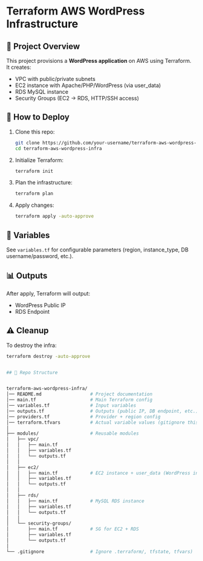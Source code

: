 
# Terraform AWS WordPress Infrastructure

## 📌 Project Overview
This project provisions a **WordPress application** on AWS using Terraform.  
It creates:
- VPC with public/private subnets
- EC2 instance with Apache/PHP/WordPress (via user_data)
- RDS MySQL instance
- Security Groups (EC2 → RDS, HTTP/SSH access)

## 🚀 How to Deploy
1. Clone this repo:
   ```bash
   git clone https://github.com/your-username/terraform-aws-wordpress-infra.git
   cd terraform-aws-wordpress-infra


2. Initialize Terraform:

   ```bash
   terraform init
   ```
3. Plan the infrastructure:

   ```bash
   terraform plan
   ```
4. Apply changes:

   ```bash
   terraform apply -auto-approve
   ```

## 🔧 Variables

See `variables.tf` for configurable parameters (region, instance\_type, DB username/password, etc.).

## 📊 Outputs

After apply, Terraform will output:

* WordPress Public IP
* RDS Endpoint

## ⚠️ Cleanup

To destroy the infra:

```bash
terraform destroy -auto-approve


## 📂 Repo Structure


terraform-aws-wordpress-infra/
│── README.md                  # Project documentation
│── main.tf                    # Main Terraform config
│── variables.tf               # Input variables
│── outputs.tf                 # Outputs (public IP, DB endpoint, etc.)
│── providers.tf               # Provider + region config
│── terraform.tfvars           # Actual variable values (gitignore this if sensitive)
│
├── modules/                   # Reusable modules
│   ├── vpc/
│   │   ├── main.tf
│   │   ├── variables.tf
│   │   └── outputs.tf
│   │
│   ├── ec2/
│   │   ├── main.tf            # EC2 instance + user_data (WordPress install)
│   │   ├── variables.tf
│   │   └── outputs.tf
│   │
│   ├── rds/
│   │   ├── main.tf            # MySQL RDS instance
│   │   ├── variables.tf
│   │   └── outputs.tf
│   │
│   └── security-groups/
│       ├── main.tf            # SG for EC2 + RDS
│       ├── variables.tf
│       └── outputs.tf
│
└── .gitignore                 # Ignore .terraform/, tfstate, tfvars)

